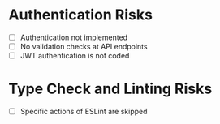 # Authentication Risks
- [ ] Authentication not implemented
- [ ] No validation checks at API endpoints
- [ ] JWT authentication is not coded

# Type Check and Linting Risks
- [ ] Specific actions of ESLint are skipped